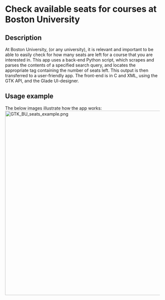 


# Check available seats for courses at Boston University

## Description

At Boston University, (or any university), it is relevant and important to be able to easily check for how many seats are left for a course that you are interested in. This app uses a back-end Python script, which scrapes and parses the contents of a specified search query, and locates the appropriate tag containing the number of seats left. This output is then transferred to a user-friendly app. The front-end is in C and XML, using the GTK API, and the Glade UI-designer.

## Usage example

The below images illustrate how the app works:
<img src="https://github.com/nullberg/bu-seats/blob/master/images/GTK_BU_seats_example.png" alt="GTK_BU_seats_example.png" width="600px"/>


